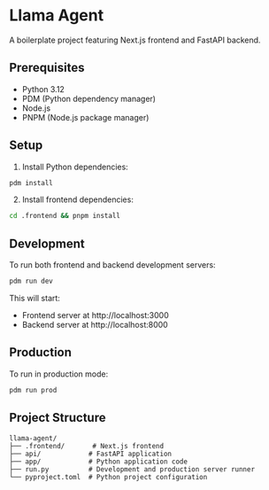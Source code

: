 # Llama Agent

A boilerplate project featuring Next.js frontend and FastAPI backend.

## Prerequisites

- Python 3.12
- PDM (Python dependency manager)
- Node.js
- PNPM (Node.js package manager)

## Setup

1. Install Python dependencies:
```bash
pdm install
```

2. Install frontend dependencies:
```bash
cd .frontend && pnpm install
```

## Development

To run both frontend and backend development servers:

```bash
pdm run dev
```

This will start:
- Frontend server at http://localhost:3000
- Backend server at http://localhost:8000

## Production

To run in production mode:

```bash
pdm run prod
```

## Project Structure

```
llama-agent/
├── .frontend/       # Next.js frontend
├── api/            # FastAPI application
├── app/            # Python application code
├── run.py          # Development and production server runner
└── pyproject.toml  # Python project configuration
``` 